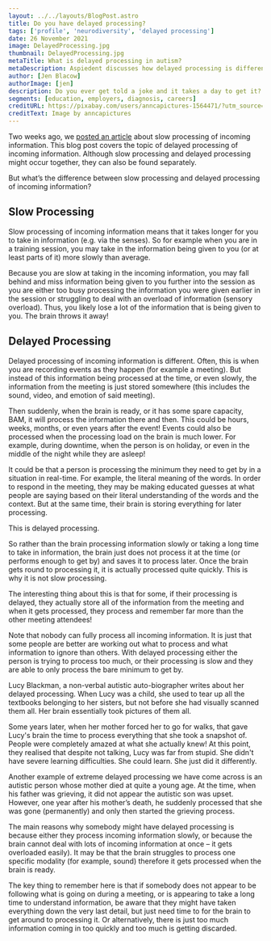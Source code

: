 ```yaml
---
layout: ../../layouts/BlogPost.astro
title: Do you have delayed processing?
tags: ['profile', 'neurodiversity', 'delayed processing']
date: 26 November 2021
image: DelayedProcessing.jpg
thumbnail: DelayedProcessing.jpg
metaTitle: What is delayed processing in autism?
metaDescription: Aspiedent discusses how delayed processing is different to slow processing of incoming information.
author: [Jen Blacow]
authorImage: [jen]
description: Do you ever get told a joke and it takes a day to get it? Delayed processing is an issue commonly found in autism, but can be found in anybody. This blog post talks about the difference between slow processing of incoming information and delayed processing. Although they may sound similar, they are actually very different issues. Perhaps you have delayed processing.
segments: [education, employers, diagnosis, careers]
creditURL: https://pixabay.com/users/anncapictures-1564471/?utm_source=link-attribution&utm_medium=referral&utm_campaign=image&utm_content=2910951
creditText: Image by anncapictures
---
```

Two weeks ago, we [posted an article](what-slow-processing-autism-neurodiversity) about slow processing of incoming information. This blog post covers the topic of delayed processing of incoming information. Although slow processing and delayed processing might occur together, they can also be found separately.

But what’s the difference between slow processing and delayed processing of incoming information?

## Slow Processing
Slow processing of incoming information means that it takes longer for you to take in information (e.g. via the senses). So for example when you are in a training session, you may take in the information being given to you (or at least parts of it) more slowly than average. 

Because you are slow at taking in the incoming information, you may fall behind and miss information being given to you further into the session as you are either too busy processing the information you were given earlier in the session or struggling to deal with an overload of information (sensory overload). Thus, you likely lose a lot of the information that is being given to you. The brain throws it away!

 

## Delayed Processing 
Delayed processing of incoming information is different. Often, this is when you are recording events as they happen (for example a meeting). But instead of this information being processed at the time, or even slowly, the information from the meeting is just stored somewhere (this includes the sound, video, and emotion of said meeting). 

Then suddenly, when the brain is ready, or it has some spare capacity, BAM, it will process the information there and then. This could be hours, weeks, months, or even years after the event! Events could also be processed when the processing load on the brain is much lower. For example, during downtime, when the person is on holiday, or even in the middle of the night while they are asleep!

It could be that a person is processing the minimum they need to get by in a situation in real-time. For example, the literal meaning of the words. In order to respond in the meeting, they may be making educated guesses at what people are saying based on their literal understanding of the words and the context. But at the same time, their brain is storing everything for later processing.

This is delayed processing.

So rather than the brain processing information slowly or taking a long time to take in information, the brain just does not process it at the time (or performs enough to get by) and saves it to process later. Once the brain gets round to processing it, it is actually processed quite quickly. This is why it is not slow processing. 

The interesting thing about this is that for some, if their processing is delayed, they actually store all of the information from the meeting and when it gets processed, they process and remember far more than the other meeting attendees! 

Note that nobody can fully process all incoming information. It is just that some people are better are working out what to process and what information to ignore than others. With delayed processing either the person is trying to process too much, or their processing is slow and they are able to only process the bare minimum to get by.

Lucy Blackman, a non-verbal autistic auto-biographer writes about her delayed processing. When Lucy was a child, she used to tear up all the textbooks belonging to her sisters, but not before she had visually scanned them all. Her brain essentially took pictures of them all. 

Some years later, when her mother forced her to go for walks, that gave Lucy's brain the time to process everything that she took a snapshot of. People were completely amazed at what she actually knew! At this point, they realised that despite not talking, Lucy was far from stupid. She didn't have severe learning difficulties. She could learn. She just did it differently.

Another example of extreme delayed processing we have come across is an autistic person whose mother died at quite a young age. At the time, when his father was grieving, it did not appear the autistic son was upset. However, one year after his mother’s death, he suddenly processed that she was gone (permanently) and only then started the grieving process. 

The main reasons why somebody might have delayed processing is because either they process incoming information slowly, or because the brain cannot deal with lots of incoming information at once – it gets overloaded easily). It may be that the brain struggles to process one specific modality (for example, sound) therefore it gets processed when the brain is ready. 

The key thing to remember here is that if somebody does not appear to be following what is going on during a meeting, or is appearing to take a long time to understand information, be aware that they might have taken everything down the very last detail, but just need time to for the brain to get around to processing it. Or alternatively, there is just too much information coming in too quickly and too much is getting discarded.
